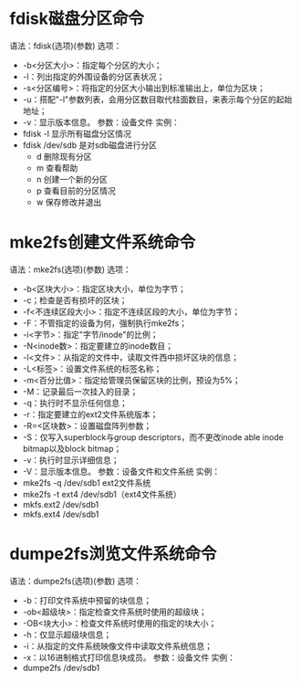 fdisk磁盘分区命令
======
语法：fdisk(选项)(参数)
选项：
* -b<分区大小>：指定每个分区的大小；
* -l：列出指定的外围设备的分区表状况；
* -s<分区编号>：将指定的分区大小输出到标准输出上，单位为区块；
* -u：搭配"-l"参数列表，会用分区数目取代柱面数目，来表示每个分区的起始地址；
* -v：显示版本信息。
参数：设备文件
实例：
* fdisk -l 显示所有磁盘分区情况
* fdisk /dev/sdb 是对sdb磁盘进行分区
  * d 删除现有分区
  * m 查看帮助
  * n 创建一个新的分区
  * p 查看目前的分区情况
  * w 保存修改并退出


mke2fs创建文件系统命令
======
语法：mke2fs(选项)(参数)
选项：
* -b<区块大小>：指定区块大小，单位为字节；
* -c；检查是否有损坏的区块；
* -f<不连续区段大小>：指定不连续区段的大小，单位为字节；
* -F：不管指定的设备为何，强制执行mke2fs；
* -i<字节>：指定"字节/inode"的比例；
* -N<inode数>：指定要建立的inode数目；
* -l<文件>：从指定的文件中，读取文件西中损坏区块的信息；
* -L<标签>：设置文件系统的标签名称；
* -m<百分比值>：指定给管理员保留区块的比例，预设为5%；
* -M：记录最后一次挂入的目录；
* -q：执行时不显示任何信息；
* -r：指定要建立的ext2文件系统版本；
* -R=<区块数>：设置磁盘阵列参数；
* -S：仅写入superblock与group descriptors，而不更改inode able inode bitmap以及block bitmap；
* -v：执行时显示详细信息；
* -V：显示版本信息。
参数：设备文件和文件系统
实例：
* mke2fs -q /dev/sdb1 ext2文件系统
* mke2fs -t ext4 /dev/sdb1（ext4文件系统）
* mkfs.ext2 /dev/sdb1
* mkfs.ext4 /dev/sdb1


dumpe2fs浏览文件系统命令
======
语法：dumpe2fs(选项)(参数)
选项：
* -b：打印文件系统中预留的块信息；
* -ob<超级块>：指定检查文件系统时使用的超级块；
* -OB<块大小>：检查文件系统时使用的指定的块大小；
* -h：仅显示超级块信息；
* -i：从指定的文件系统映像文件中读取文件系统信息；
* -x：以16进制格式打印信息块成员。
参数：设备文件
实例：
* dumpe2fs /dev/sdb1


